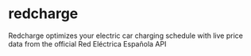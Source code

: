 # redcharge
Redcharge optimizes your electric car charging schedule with live price data from the official Red Eléctrica Española API
